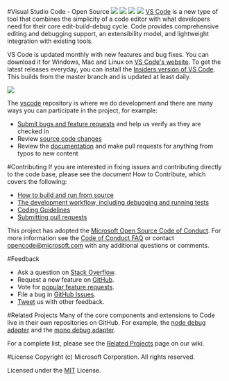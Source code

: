 ﻿#Visual Studio Code - Open Source
[![](https://camo.githubusercontent.com/0bebc321c096dfcea0b428a557a9ac1303bd4691/68747470733a2f2f7472617669732d63692e6f72672f4d6963726f736f66742f7673636f64652e7376673f6272616e63683d6d6173746572)](https://travis-ci.org/Microsoft/vscode) [![](https://camo.githubusercontent.com/c20bdb2cacaae1508c5afda05648cfc6d3a6e0b1/68747470733a2f2f63692e6170707665796f722e636f6d2f6170692f70726f6a656374732f7374617475732f7675686c68673830746a33653261306c2f6272616e63682f6d61737465723f7376673d74727565)](https://ci.appveyor.com/project/VSCode/vscode) [![](https://camo.githubusercontent.com/75b7d29d867ccfc4e8b1e9a44a6556603769554f/68747470733a2f2f696d672e736869656c64732e696f2f636f766572616c6c732f4d6963726f736f66742f7673636f64652f6d61737465722e737667)](https://coveralls.io/github/Microsoft/vscode?branch=master) [![](https://camo.githubusercontent.com/3ba386099762e50dd4fe2c86213cac8a77875f73/68747470733a2f2f696d672e736869656c64732e696f2f62616467652f636861742d6f6e2532306769747465722d626c75652e737667)](https://gitter.im/Microsoft/vscode)
[VS Code](https://code.visualstudio.com/) is a new type of tool that combines the simplicity of a code editor with what developers need for their core edit-build-debug cycle. Code provides comprehensive editing and debugging support, an extensibility model, and lightweight integration with existing tools.

VS Code is updated monthly with new features and bug fixes. You can download it for Windows, Mac and Linux on [VS Code's website](https://code.visualstudio.com/Download). To get the latest releases everyday, you can install the [Insiders version of VS Code](https://code.visualstudio.com/insiders). This builds from the master branch and is updated at least daily.

![](https://cloud.githubusercontent.com/assets/11839736/16642200/6624dde0-43bd-11e6-8595-c81885ba0dc2.png)

The [vscode](https://github.com/microsoft/vscode) repository is where we do development and there are many ways you can participate in the project, for example:

- [Submit bugs and feature requests](https://github.com/microsoft/vscode/issues) and help us verify as they are checked in
- Review [source code changes](https://github.com/microsoft/vscode/pulls)
- Review the [documentation](https://github.com/microsoft/vscode-docs) and make pull requests for anything from typos to new content

#Contributing
If you are interested in fixing issues and contributing directly to the code base, please see the document How to Contribute, which covers the following:

- [How to build and run from source](https://github.com/Microsoft/vscode/wiki/How-to-Contribute#build-and-run-from-source)
- [The development workflow, including debugging and running tests](https://github.com/Microsoft/vscode/wiki/How-to-Contribute#development-workflow)
- [Coding Guidelines](https://github.com/Microsoft/vscode/wiki/Coding-Guidelines)
- [Submitting pull requests](https://github.com/Microsoft/vscode/wiki/How-to-Contribute#pull-requests)

This project has adopted the [Microsoft Open Source Code of Conduct](https://opensource.microsoft.com/codeofconduct/). For more information see the [Code of Conduct FAQ](https://opensource.microsoft.com/codeofconduct/faq/) or contact [opencode@microsoft.com](https://opencode@microsoft.com) with any additional questions or comments.

#Feedback

- Ask a question on [Stack Overflow](https://stackoverflow.com/questions/tagged/vscode).
- Request a new feature on [GitHub](https://github.com/Microsoft/vscode/blob/master/CONTRIBUTING.md).
- Vote for [popular feature requests](https://github.com/Microsoft/vscode/issues?q=is%3Aopen+is%3Aissue+label%3Afeature-request+sort%3Areactions-%2B1-desc).
- File a bug in [GitHub Issues](https://github.com/Microsoft/vscode/issues).
- [Tweet](https://twitter.com/code) us with other feedback.

#Related Projects
Many of the core components and extensions to Code live in their own repositories on GitHub. For example, the [node debug adapter](https://github.com/microsoft/vscode-node-debug) and the [mono debug adapter](https://github.com/microsoft/vscode-mono-debug).

For a complete list, please see the [Related Projects](https://github.com/Microsoft/vscode/wiki/Related-Projects) page on our wiki.

#License
Copyright (c) Microsoft Corporation. All rights reserved.

Licensed under the [MIT](https://github.com/Microsoft/vscode/blob/master/LICENSE.txt) License.






